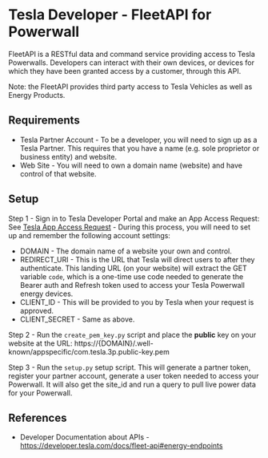 # Tesla Developer - FleetAPI for Powerwall

FleetAPI is a RESTful data and command service providing access to Tesla Powerwalls. Developers can interact with their own devices, or devices for which they have been granted access by a customer, through this API.

Note: the FleetAPI provides third party access to Tesla Vehicles as well as Energy Products.

## Requirements

* Tesla Partner Account - To be a developer, you will need to sign up as a Tesla Partner. This requires that you have a name (e.g. sole proprietor or business entity) and website.
* Web Site - You will need to own a domain name (website) and have control of that website.

## Setup

Step 1 - Sign in to Tesla Developer Portal and make an App Access Request: See [Tesla App Access Request](https://developer.tesla.com/request) - During this process, you will need to set up and remember the following account settings:

* DOMAIN - The domain name of a website your own and control.
* REDIRECT_URI - This is the URL that Tesla will direct users to after they authenticate. This landing URL (on your website) will extract the GET variable `code`, which is a one-time use code needed to generate the Bearer auth and Refresh token used to access your Tesla Powerwall energy devices.
* CLIENT_ID - This will be provided to you by Tesla when your request is approved.
* CLIENT_SECRET - Same as above.

Step 2 - Run the `create_pem_key.py` script and place the **public** key on your website at the URL: https://{DOMAIN}/.well-known/appspecific/com.tesla.3p.public-key.pem

Step 3 - Run the `setup.py` setup script. This will generate a partner token, register your partner account, generate a user token needed to access your Powerwall. It will also get the site_id and run a query to pull live power data for your Powerwall.

## References

* Developer Documentation about APIs - https://developer.tesla.com/docs/fleet-api#energy-endpoints


